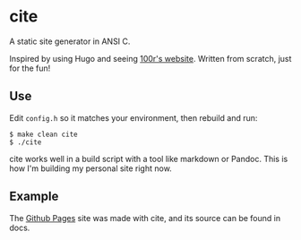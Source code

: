 # cite

A static site generator in ANSI C.

Inspired by using Hugo and seeing [100r's
website][100r]. Written from scratch, just
for the fun!

[100r]: https://github.com/hundredrabbits/100r.co 

## Use

Edit `config.h` so it matches your environment, then rebuild and run:

```
$ make clean cite
$ ./cite
```

cite works well in a build script with a tool like markdown or Pandoc. This is
how I'm building my personal site right now.

## Example

The [Github Pages][gp] site was made with cite, and its source can be found in
docs.

[gp]: https://hannah-scott.github.io/cite
